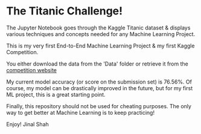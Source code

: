 # The Titanic Challenge!
The Jupyter Notebook goes through the Kaggle Titanic dataset & displays various techniques and concepts needed for any Machine Learning Project.  
  
This is my very first End-to-End Machine Learning Project & my first Kaggle Competition.  
  
You either download the data from the 'Data' folder or retrieve it from the [competition website](https://www.kaggle.com/c/titanic/overview)  
  
My current model accuracy (or score on the submission set) is 76.56%. Of course, my model can be drastically improved in the future, but for my first ML project, this is a great starting point.  
  
Finally, this repository should not be used for cheating purposes. The only way to get better at Machine Learning is to keep practicing!  
  
Enjoy!
Jinal Shah

